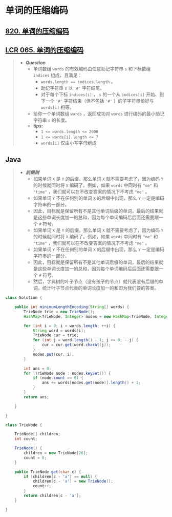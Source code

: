 # 单词的压缩编码

## [820. 单词的压缩编码](https://leetcode.cn/problems/short-encoding-of-words/)

## [LCR 065. 单词的压缩编码](https://leetcode.cn/problems/iSwD2y/)

> - ***Question***
>   - 单词数组 `words` 的有效编码由任意助记字符串 `s` 和下标数组 `indices` 组成，且满足：
>     - `words.length == indices.length` 。
>     - 助记字符串 `s` 以 `'#'` 字符结尾。
>     - 对于每个下标 `indices[i]` ， `s` 的一个从 `indices[i]` 开始、到下一个 `'#'` 字符结束（但不包括 `'#'` ）的子字符串恰好与 `words[i]` 相等。
>   - 给你一个单词数组 `words` ，返回成功对 `words` 进行编码的最小助记字符串 `s` 的长度。
>   - ***tips:***
>     - `1 <= words.length <= 2000`
>     - `1 <= words[i].length <= 7`
>     - `words[i]` 仅由小写字母组成

## Java

> - ***前缀树***
>   - 如果单词 `X` 是 `Y` 的后缀，那么单词 `X` 就不需要考虑了，因为编码 `Y` 的时候就同时将 `X` 编码了。例如，如果 `words` 中同时有 `"me"` 和 `"time"` ，我们就可以在不改变答案的情况下不考虑 `"me"` 。
>   - 如果单词 `Y` 不在任何别的单词 `X` 的后缀中出现，那么 `Y` 一定是编码字符串的一部分。
>   - 因此，目标就是保留所有不是其他单词后缀的单词，最后的结果就是这些单词长度加一的总和，因为每个单词编码后后面还需要跟一个 `#` 符号。
>   - 如果单词 `X` 是 `Y` 的后缀，那么单词 `X` 就不需要考虑了，因为编码 `Y` 的时候就同时将 `X` 编码了。例如，如果 `words` 中同时有 `"me"` 和 `"time"` ，我们就可以在不改变答案的情况下不考虑 `"me"` 。
>   - 如果单词 `Y` 不在任何别的单词 `X` 的后缀中出现，那么 `Y` 一定是编码字符串的一部分。
>   - 因此，目标就是保留所有不是其他单词后缀的单词，最后的结果就是这些单词长度加一的总和，因为每个单词编码后后面还需要跟一个 `#` 符号。
>   - 然后，字典树的叶子节点（没有孩子的节点）就代表没有后缀的单词，统计叶子节点代表的单词长度加一的和即为我们要的答案。

```java
class Solution {

    public int minimumLengthEncoding(String[] words) {
        TrieNode trie = new TrieNode();
        HashMap<TrieNode, Integer> nodes = new HashMap<TrieNode, Integer>();

        for (int i = 0; i < words.length; ++i) {
            String word = words[i];
            TrieNode cur = trie;
            for (int j = word.length() - 1; j >= 0; --j) {
                cur = cur.get(word.charAt(j));
            }
            nodes.put(cur, i);
        }

        int ans = 0;
        for (TrieNode node : nodes.keySet()) {
            if (node.count == 0) {
                ans += words[nodes.get(node)].length() + 1;
            }
        }
        return ans;

    }

}

class TrieNode {

    TrieNode[] children;
    int count;

    TrieNode() {
        children = new TrieNode[26];
        count = 0;
    }

    public TrieNode get(char c) {
        if (children[c - 'a'] == null) {
            children[c - 'a'] = new TrieNode();
            count++;
        }
        return children[c - 'a'];
    }

}
```
